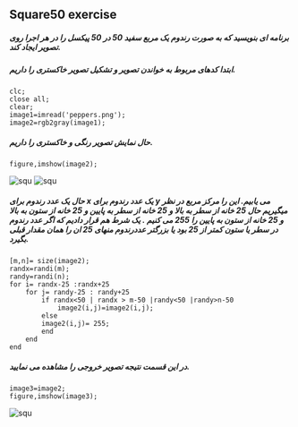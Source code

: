 ## Square50 exercise 
##### برنامه ای بنویسید که به صورت رندوم یک مربع سفید 50 در 50 پیکسل را در هر اجرا روی تصویر ایجاد کند.
##### ابتدا کدهای مربوط به خواندن تصویر و تشکیل تصویر خاکستری را داریم.
```
clc;
close all;
clear;
image1=imread('peppers.png');
image2=rgb2gray(image1);
```
##### حال نمایش تصویر رنگی و خاکستری را داریم.
```
figure,imshow(image2);
```
![squ](https://github.com/semnan-university-ai/image-processing-class-002/blob/main/benchmark/peppers.png)
![squ](https://github.com/semnan-university-ai/image-processing-class-002/blob/main/exercises/zeinabfamili/im.exc03/fig1.3.png)
##### حال یک عدد رندوم برای x یک عدد رندوم برای y می یابیم. این را مرکز مربع در نظر میگیریم حال 25 خانه از سطر به بالا و 25 خانه از سطر به پایین و 25 خانه از ستون به بالا و 25 خانه از ستون به پایین را 255 می کنیم . یک شرط هم قرار دادیم که اگر عدد رندوم در سطر یا ستون کمتر از 25 بود یا بزرگتر عددرندوم منهای 25 ان را همان مقدار قبلی بگیرد. 
```
[m,n]= size(image2);
randx=randi(m);
randy=randi(n);
for i= randx-25 :randx+25
    for j= randy-25 : randy+25
        if randx<50 | randx > m-50 |randy<50 |randy>n-50
            image2(i,j)=image2(i,j);
        else
        image2(i,j)= 255;
        end
    end
end
```
##### در این قسمت نتیجه تصویر خروجی را مشاهده می نمایید.
```
image3=image2;
figure,imshow(image3);
```
![squ](https://github.com/semnan-university-ai/image-processing-class-002/blob/main/exercises/zeinabfamili/im.exc03/fig2.3.png)

